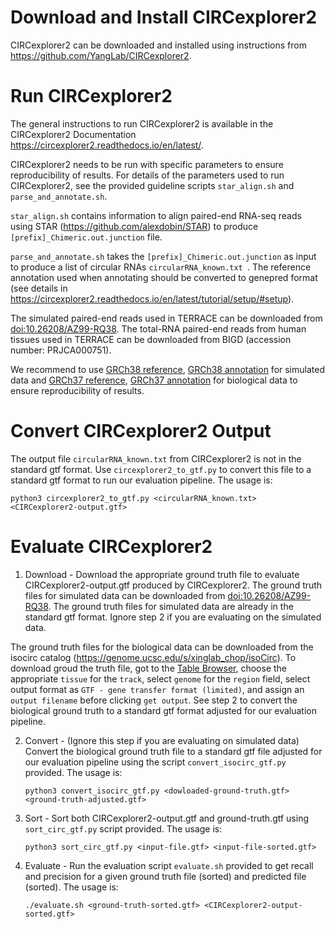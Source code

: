 # Download and Install CIRCexplorer2

CIRCexplorer2 can be downloaded and installed using instructions from https://github.com/YangLab/CIRCexplorer2. 

# Run CIRCexplorer2

The general instructions to run CIRCexplorer2 is available in the CIRCexplorer2 Documentation https://circexplorer2.readthedocs.io/en/latest/.

CIRCexplorer2 needs to be run with specific parameters to ensure reproducibility of results. For details of the parameters used to run CIRCexplorer2, see the provided guideline scripts `star_align.sh` and `parse_and_annotate.sh`.

`star_align.sh` contains information to align paired-end RNA-seq reads using STAR (https://github.com/alexdobin/STAR) to produce `[prefix]_Chimeric.out.junction` file. 

`parse_and_annotate.sh` takes the `[prefix]_Chimeric.out.junction` as input to produce a list of circular RNAs `circularRNA_known.txt `. The reference annotation used when annotating should be converted to genepred format (see details in https://circexplorer2.readthedocs.io/en/latest/tutorial/setup/#setup).

The simulated paired-end reads used in TERRACE can be downloaded from [doi:10.26208/AZ99-RQ38](https://doi.org/10.26208/AZ99-RQ38). The total-RNA paired-end reads from human tissues used in TERRACE can be downloaded from BIGD (accession number: PRJCA000751).

We recommend to use [GRCh38 reference](https://ftp.ensembl.org/pub/release-97/fasta/homo_sapiens/dna/Homo_sapiens.GRCh38.dna.primary_assembly.fa.gz), [GRCh38 annotation](https://ftp.ensembl.org/pub/release-97/gtf/homo_sapiens/Homo_sapiens.GRCh38.97.gtf.gz) for simulated data and [GRCh37 reference](https://ftp.ebi.ac.uk/pub/databases/gencode/Gencode_human/release_43/GRCh37_mapping/GRCh37.primary_assembly.genome.fa.gz), [GRCh37 annotation](https://ftp.ebi.ac.uk/pub/databases/gencode/Gencode_human/release_43/GRCh37_mapping/gencode.v43lift37.basic.annotation.gtf.gz) for biological data to ensure reproducibility of results.

# Convert CIRCexplorer2 Output

The output file `circularRNA_known.txt` from CIRCexplorer2 is not in the standard gtf format. Use `circexplorer2_to_gtf.py` to convert this file to a standard gtf format to run our evaluation pipeline. The usage is:

```
python3 circexplorer2_to_gtf.py <circularRNA_known.txt> <CIRCexplorer2-output.gtf>
```

# Evaluate CIRCexplorer2

1. Download - Download the appropriate ground truth file to evaluate CIRCexplorer2-output.gtf produced by CIRCexplorer2. The ground truth files for simulated data can be downloaded from [doi:10.26208/AZ99-RQ38](https://doi.org/10.26208/AZ99-RQ38). The ground truth files for simulated data are already in the standard gtf format. Ignore step 2 if you are evaluating on the simulated data. 

The ground truth files for the biological data can be downloaded from the isocirc catalog (https://genome.ucsc.edu/s/xinglab_chop/isoCirc). To download groud the truth file, got to the [Table Browser](https://genome.ucsc.edu/cgi-bin/hgTables?hgsid=1761281632_7eq71llIPltZklaNkDC972ZYv5N6&db=hg19&position=chr1:23356962-23380332&hgta_regionType=range), choose the appropriate `tissue` for the `track`, select `genome` for the `region` field, select output format as `GTF - gene transfer format (limited)`, and assign an `output filename` before clicking `get output`.  See step 2 to convert the biological ground truth to a standard gtf format adjusted for our evaluation pipeline.

2. Convert - (Ignore this step if you are evaluating on simulated data) Convert the biological ground truth file to a standard gtf file adjusted for our evaluation pipeline using the script `convert_isocirc_gtf.py` provided. The usage is:
    ```
    python3 convert_isocirc_gtf.py <dowloaded-ground-truth.gtf> <ground-truth-adjusted.gtf>
    ```

3. Sort - Sort both CIRCexplorer2-output.gtf and ground-truth.gtf using `sort_circ_gtf.py` script provided. The usage is:
    ```
    python3 sort_circ_gtf.py <input-file.gtf> <input-file-sorted.gtf>
    ```
4. Evaluate - Run the evaluation script `evaluate.sh` provided to get recall and precision for a given ground truth file (sorted) and predicted file (sorted). The usage is:
    ```
    ./evaluate.sh <ground-truth-sorted.gtf> <CIRCexplorer2-output-sorted.gtf>
    ```


